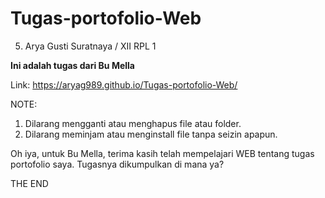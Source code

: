 # Tugas-portofolio-Web
05. Arya Gusti Suratnaya / XII RPL 1

**Ini adalah tugas dari Bu Mella**

Link:
https://aryag989.github.io/Tugas-portofolio-Web/

NOTE:
1. Dilarang mengganti atau menghapus file atau folder.
2. Dilarang meminjam atau menginstall file tanpa seizin apapun.


Oh iya, untuk Bu Mella, terima kasih telah mempelajari WEB tentang tugas portofolio saya. Tugasnya dikumpulkan di mana ya?

THE END
